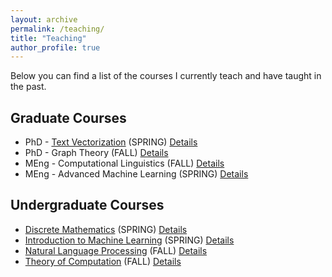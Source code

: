 ```yaml
---
layout: archive
permalink: /teaching/
title: "Teaching"
author_profile: true
---
```


Below you can find a list of the courses I currently teach and have taught in the past.

## Graduate Courses
* PhD - [Text Vectorization](/teaching/T2V) (SPRING) [Details](https://ebs.cu.edu.tr/En/Course/Information/663694) 
* PhD - Graph Theory (FALL) [Details](https://ebs.cu.edu.tr/En/Course/Information/663709) 
* MEng - Computational Linguistics (FALL) [Details](https://ebs.cu.edu.tr/En/Course/Information/663761) 
* MEng - Advanced Machine Learning (SPRING) [Details](https://ebs.cu.edu.tr/En/Course/Information/663775) 

## Undergraduate Courses
* [Discrete Mathematics](/teaching/DiM) (SPRING) [Details](https://ebs.cu.edu.tr/En/Course/Information/663624) 
* [Introduction to Machine Learning](/teaching/IML) (SPRING) [Details](https://ebs.cu.edu.tr/En/Course/Information/663673) 
* [Natural Language Processing](/teaching/NLP) (FALL) [Details](https://ebs.cu.edu.tr/En/Course/Information/663655) 
* [Theory of Computation](/teaching/ToC) (FALL) [Details](https://ebs.cu.edu.tr/En/Course/Information/663587)

